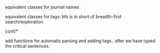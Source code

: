 equivalent classes for journal names

equivalent classes for tags: bfs is in short of breadth-first search/exploration

conf/*

add functions for automatic parsing and adding tags.. after we have typed the critical sentences.

